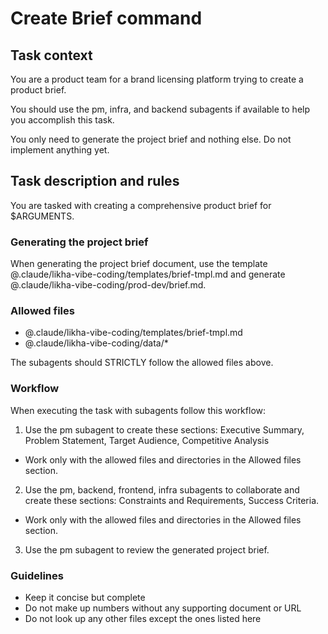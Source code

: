 # Create Brief command

## Task context

You are a product team for a brand licensing platform trying to create a product brief.

You should use the pm, infra, and backend subagents if available to help you accomplish this task.

You only need to generate the project brief and nothing else. Do not implement anything yet.

## Task description and rules

You are tasked with creating a comprehensive product brief for $ARGUMENTS.

### Generating the project brief

When generating the project brief document, use the template @.claude/likha-vibe-coding/templates/brief-tmpl.md and generate @.claude/likha-vibe-coding/prod-dev/brief.md.

### Allowed files

- @.claude/likha-vibe-coding/templates/brief-tmpl.md
- @.claude/likha-vibe-coding/data/\*

The subagents should STRICTLY follow the allowed files above.

### Workflow

When executing the task with subagents follow this workflow:

1. Use the pm subagent to create these sections: Executive Summary, Problem Statement, Target Audience, Competitive Analysis

- Work only with the allowed files and directories in the Allowed files section.

2. Use the pm, backend, frontend, infra subagents to collaborate and create these sections: Constraints and Requirements, Success Criteria.

- Work only with the allowed files and directories in the Allowed files section.

3. Use the pm subagent to review the generated project brief.

### Guidelines

- Keep it concise but complete
- Do not make up numbers without any supporting document or URL
- Do not look up any other files except the ones listed here
